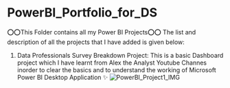 # PowerBI_Portfolio_for_DS
⭕⭕This Folder contains all my Power BI Projects⭕⭕
The list and description of all the projects that I have added is given below:
1. Data Professionals Survey Breakdown Project: This is a basic Dashboard project which I have learnt from Alex the Analyst Youtube Channes inorder to clear the basics
                                                and to understand the working of Microsoft Power BI Desktop Application ✨
![PowerBI_Project1_IMG](https://github.com/Data-Science-Portfolio-Gauri-Patil/PowerBI_Portfolio_for_DS/assets/95964888/3021570d-1322-41f0-b311-f5037b975aad)
